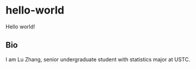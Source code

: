 # hello-world
Hello world!
## Bio
I am Lu Zhang, senior undergraduate student with statistics major at USTC.
